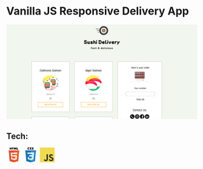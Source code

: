 # Vanilla JS Responsive Delivery App

<img src='./images/readme.png'>

## Tech:
<img src="https://raw.githubusercontent.com/devicons/devicon/master/icons/html5/html5-original-wordmark.svg" alt='html icon' width = "40" height = "40">
<img src='https://raw.githubusercontent.com/devicons/devicon/master/icons/css3/css3-original-wordmark.svg' alt='css icon' width = "40" height = "40">
<img src="https://raw.githubusercontent.com/devicons/devicon/master/icons/javascript/javascript-original.svg" alt='js icon' width = "40" height = "40">
